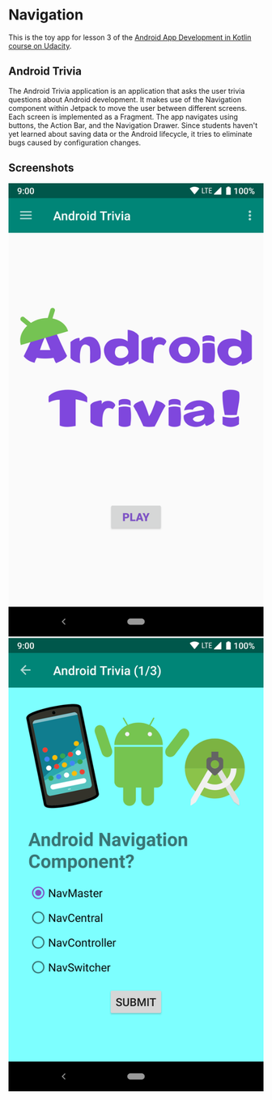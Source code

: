 # Navigation

This is the toy app for lesson 3 of the [Android App Development in Kotlin course on Udacity](https://www.udacity.com/course/developing-android-apps-with-kotlin--ud9012).

## Android Trivia 

The Android Trivia application is an application that asks the user trivia questions about Android 
development.  It makes use of the Navigation component within Jetpack to move the user between 
different screens. Each screen is implemented as a Fragment. The app navigates using buttons, 
the Action Bar, and the Navigation Drawer. Since students haven't yet learned about saving data or 
the Android lifecycle, it tries to eliminate bugs caused by configuration changes. 

## Screenshots

![Screenshot1](screenshots/screen_1.png) ![Screenshot2](screenshots/screen_2.png)
